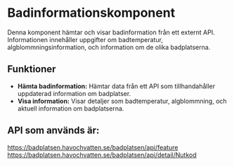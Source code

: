 # Badinformationskomponent

Denna komponent hämtar och visar badinformation från ett externt API. Informationen innehåller uppgifter om badtemperatur, algblommningsinformation, och information om de olika badplatserna.

## Funktioner

- **Hämta badinformation:** Hämtar data från ett API som tillhandahåller uppdaterad information om badplatser.
- **Visa information:** Visar detaljer som badtemperatur, algblommning, och aktuell information om badplatserna.

## API som används är:  

https://badplatsen.havochvatten.se/badplatsen/api/feature  
https://badplatsen.havochvatten.se/badplatsen/api/detail/Nutkod


